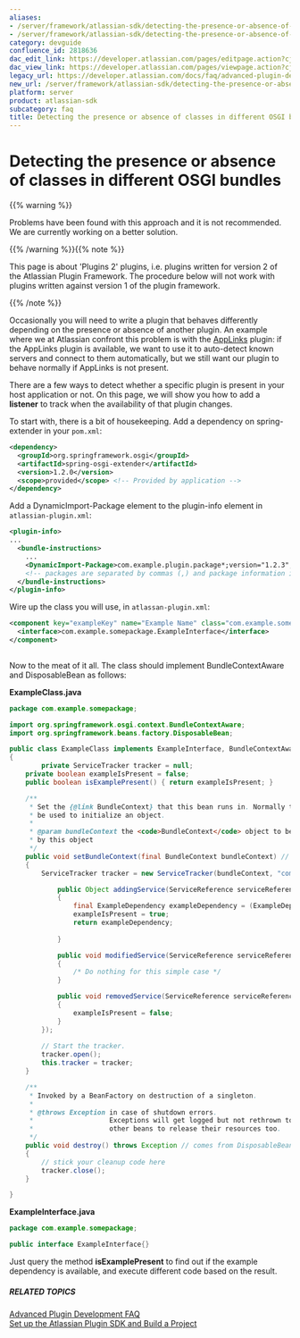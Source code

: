 ```yaml
---
aliases:
- /server/framework/atlassian-sdk/detecting-the-presence-or-absence-of-classes-in-different-osgi-bundles-2818636.html
- /server/framework/atlassian-sdk/detecting-the-presence-or-absence-of-classes-in-different-osgi-bundles-2818636.md
category: devguide
confluence_id: 2818636
dac_edit_link: https://developer.atlassian.com/pages/editpage.action?cjm=wozere&pageId=2818636
dac_view_link: https://developer.atlassian.com/pages/viewpage.action?cjm=wozere&pageId=2818636
legacy_url: https://developer.atlassian.com/docs/faq/advanced-plugin-development-faq/detecting-the-presence-or-absence-of-classes-in-different-osgi-bundles
new_url: /server/framework/atlassian-sdk/detecting-the-presence-or-absence-of-classes-in-different-osgi-bundles
platform: server
product: atlassian-sdk
subcategory: faq
title: Detecting the presence or absence of classes in different OSGI bundles
---
```

# Detecting the presence or absence of classes in different OSGI bundles

{{% warning %}}

Problems have been found with this approach and it is not recommended. We are currently working on a better solution.

{{% /warning %}}{{% note %}}

This page is about 'Plugins 2' plugins, i.e. plugins written for version 2 of the Atlassian Plugin Framework. The procedure below will not work with plugins written against version 1 of the plugin framework.

{{% /note %}}

Occasionally you will need to write a plugin that behaves differently depending on the presence or absence of another plugin. An example where we at Atlassian confront this problem is with the [AppLinks](https://developer.atlassian.com/display/APPLINKS) plugin: if the AppLinks plugin is available, we want to use it to auto-detect known servers and connect to them automatically, but we still want our plugin to behave normally if AppLinks is not present.

There are a few ways to detect whether a specific plugin is present in your host application or not. On this page, we will show you how to add a **listener** to track when the availability of that plugin changes.

To start with, there is a bit of housekeeping. Add a dependency on spring-extender in your `pom.xml`:

``` xml
<dependency>
  <groupId>org.springframework.osgi</groupId>
  <artifactId>spring-osgi-extender</artifactId>
  <version>1.2.0</version>
  <scope>provided</scope> <!-- Provided by application -->
</dependency>
```

Add a DynamicImport-Package element to the plugin-info element in `atlassian-plugin.xml`:

``` xml
<plugin-info>
...
  <bundle-instructions>
    ...
    <DynamicImport-Package>com.example.plugin.package*;version="1.2.3",com.example.another.plugins.package*;version="3.1.4"</DynamicImport-Package>
    <!-- packages are separated by commas (,) and package information is separated by semicolons (;) -->
  </bundle-instructions>
</plugin-info>
```

Wire up the class you will use, in `atlassan-plugin.xml`:

``` xml
<component key="exampleKey" name="Example Name" class="com.example.somepackage.ExampleClass">
  <interface>com.example.somepackage.ExampleInterface</interface>
</component>
    
```

Now to the meat of it all. The class should implement BundleContextAware and DisposableBean as follows:

**ExampleClass.java**

``` java
package com.example.somepackage;

import org.springframework.osgi.context.BundleContextAware;
import org.springframework.beans.factory.DisposableBean;

public class ExampleClass implements ExampleInterface, BundleContextAware, DisposableBean
{
        private ServiceTracker tracker = null;
    private boolean exampleIsPresent = false;
    public boolean isExamplePresent() { return exampleIsPresent; }

    /**
     * Set the {@link BundleContext} that this bean runs in. Normally this can
     * be used to initialize an object.
     * 
     * @param bundleContext the <code>BundleContext</code> object to be used
     * by this object
     */
    public void setBundleContext(final BundleContext bundleContext) // comes from BundleContextAware
    {
        ServiceTracker tracker = new ServiceTracker(bundleContext, "com.example.plugin.package.ExampleDependency", new ServiceTrackerCustomizer(){

            public Object addingService(ServiceReference serviceReference)
            {
                final ExampleDependency exampleDependency = (ExampleDependency) bundleContext.getService(serviceReference);
                exampleIsPresent = true;
                return exampleDependency;
                
            }

            public void modifiedService(ServiceReference serviceReference, Object o)
            {
                /* Do nothing for this simple case */
            }

            public void removedService(ServiceReference serviceReference, Object o)
            {
                exampleIsPresent = false;
            }
        });
        
        // Start the tracker. 
        tracker.open();
        this.tracker = tracker;
    }

    /**
     * Invoked by a BeanFactory on destruction of a singleton.
     *
     * @throws Exception in case of shutdown errors.
     *                   Exceptions will get logged but not rethrown to allow
     *                   other beans to release their resources too.
     */
    public void destroy() throws Exception // comes from DisposableBean
    {
        // stick your cleanup code here
        tracker.close();
    }

}
```

**ExampleInterface.java**

``` java
package com.example.somepackage;

public interface ExampleInterface{}
```

Just query the method **isExamplePresent** to find out if the example dependency is available, and execute different code based on the result.

##### RELATED TOPICS

[Advanced Plugin Development FAQ](/server/framework/atlassian-sdk/advanced-plugin-development-faq)  
[Set up the Atlassian Plugin SDK and Build a Project](/server/framework/atlassian-sdk/set-up-the-atlassian-plugin-sdk-and-build-a-project)







































































































